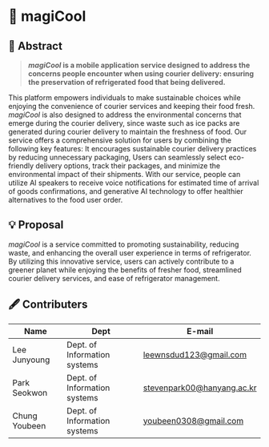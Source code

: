 # 🧊 magiCool 
<!-- maybe an logo image here -->

## 📌 Abstract
> ***magiCool* is a mobile application service designed to address the concerns people encounter when using courier delivery: ensuring the preservation of refrigerated food that being delivered.**
> 
 This platform empowers individuals to make sustainable choices while enjoying the convenience of courier services and keeping their food fresh. *magiCool* is also designed to address the environmental concerns that emerge during the courier delivery, since waste such as ice packs are generated during courier delivery to maintain the freshness of food.
 Our service offers a comprehensive solution for users by combining the following key features: It encourages sustainable courier delivery practices by reducing unnecessary packaging,  Users can seamlessly select eco-friendly delivery options, track their packages, and minimize the environmental impact of their shipments. With our service, people can utilize AI speakers to receive voice notifications for estimated time of arrival of goods confirmations, and generative AI technology to offer healthier alternatives to the food user order. 

## 💡 Proposal
 *magiCool*  is a service committed to promoting sustainability, reducing waste, and enhancing the overall user experience in terms of refrigerator. By utilizing this innovative service, users can actively contribute to a greener planet while enjoying the benefits of fresher food, streamlined courier delivery services, and ease of refrigerator management.
 

## 🖋 Contributers

|Name|Dept|E-mail|
|----------|----------|------------|
|Lee Junyoung|Dept. of Information systems|leewnsdud123@gmail.com|
|Park Seokwon|Dept. of Information systems|stevenpark00@hanyang.ac.kr|
|Chung Youbeen|Dept. of Information systems|youbeen0308@gmail.com|
<!--
**Refrrange/Refrrange** is a ✨ _special_ ✨ repository because its `README.md` (this file) appears on your GitHub profile.

Here are some ideas to get you started:

- 🔭 I’m currently working on ...
- 🌱 I’m currently learning ...
- 👯 I’m looking to collaborate on ...
- 🤔 I’m looking for help with ...
- 💬 Ask me about ...
- 📫 How to reach me: ...
- 😄 Pronouns: ...
- ⚡ Fun fact: ...
-->

